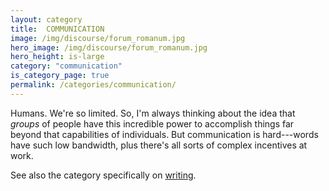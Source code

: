 ```yaml
---
layout: category
title:  COMMUNICATION
image: /img/discourse/forum_romanum.jpg
hero_image: /img/discourse/forum_romanum.jpg
hero_height: is-large
category: "communication"
is_category_page: true
permalink: /categories/communication/
---
```


Humans. We're so limited. So, I'm always thinking about the idea that *groups* of people have this incredible power to accomplish things far beyond that capabilities of individuals. But communication is hard---words have such low bandwidth, plus there's all sorts of complex incentives at work.

See also the category specifically on [writing](/categories/writing/).
